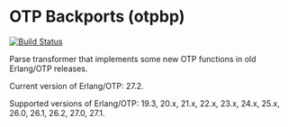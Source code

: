 OTP Backports (otpbp)
=====================
[![Build Status](https://github.com/Ledest/otpbp/actions/workflows/erlang.yml/badge.svg)](https://github.com/Ledest/otpbp/actions/workflows/erlang.yml/badge.svg)

Parse transformer that implements some new OTP functions in old Erlang/OTP releases.

Current version of Erlang/OTP: 27.2.

Supported versions of Erlang/OTP: 19.3, 20.x, 21.x, 22.x, 23.x, 24.x, 25.x, 26.0, 26.1, 26.2, 27.0, 27.1.
